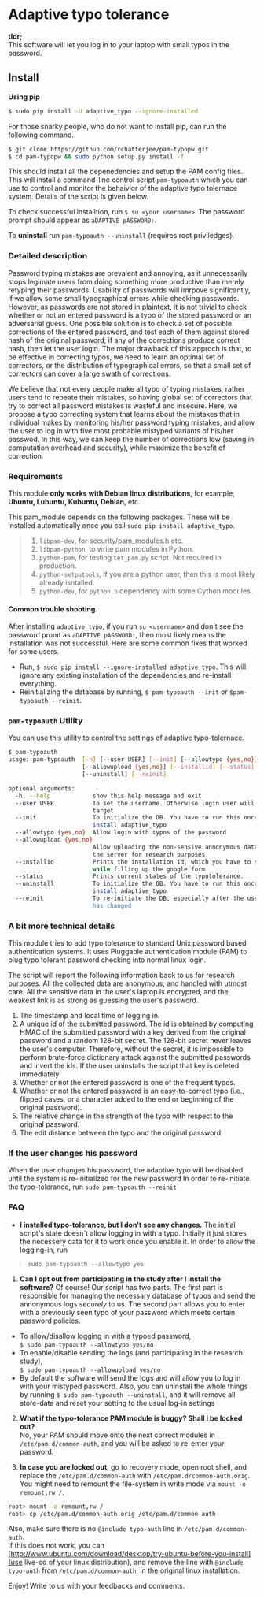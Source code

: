 # Adaptive typo tolerance

**tldr;**  
This software will let you log in to your laptop with small typos in the password.

## Install
**Using pip**
```bash
$ sudo pip install -U adaptive_typo --ignore-installed
```
For those snarky people, who do not want to install pip, can run the following
command. 
```bash
$ git clone https://github.com/rchatterjee/pam-typopw.git
$ cd pam-typopw && sudo python setup.py install -f
```

This should install all the depenedencies and setup the PAM config files. This
will install a command-line control script `pam-typoauth` which you can use to
control and monitor the behaivior of the adaptive typo tolernace system. Details
of the script is given below.   

To check successful installtion, run `$ su <your username>`. The password prompt 
should appear as `aDAPTIVE pASSWORD:`. 

To **uninstall** run `pam-typoauth --uninstall` (requires root priviledges).

### Detailed description
Password typing mistakes are prevalent and annoying, as it unnecessarily stops legimate users from doing something more productive than merely retyping their passwords. Usability of passwords will imrpove significantly, if we allow some small typographical errors while checking passwords. However, as passwords are not stored in plaintext, it is not trivial to check whether or not an entered password is a typo of the stored password or an adversarial guess. One possible solution is to check a set of possible corrections of the entered password, and test each of them against stored hash of the original password; if any of the corrections produce correct hash, then let the user login. The major drawback of this approch is that, to be effective in correcting typos, we need to learn an optimal set of correctors, or the distribution of typographical errors, so that a small set of correctors can cover a large swath of corrections. 

We believe that not every people make all typo of typing mistakes, rather users tend to repeate their mistakes, so having global set of correctors that try to correct all password mistakes is wasteful and insecure. Here, we propose a typo correcting system that learns about the mistakes that in individual makes by monitoring his/her password typing mistakes, and allow the user to log in with five most probable mistyped variants of his/her passwod. In this way, we can keep the number of corrections low (saving in computation overhead and security), while maximize the benefit of correction.

### Requirements  
This module **only works with Debian linux distributions**, for example, **Ubuntu, Lubuntu, Kubuntu, Debian**, etc.  

This pam_module depends on the following packages. These will be installed automatically once you call
`sudo pip install adaptive_typo`. 
>1. `libpam-dev`, for security/pam_modules.h etc.
>2. `libpam-python`, to write pam modules in Python.
>3. `python-pam`, for testing `tet_pam.py` script. Not required in production.
>4. `python-setputools`, if you are a python user, then this is most likely already isntalled. 
>5. `python-dev`, for `python.h` dependency with some Cython modules.

#### Common trouble shooting.
After installing `adaptive_typo`, if you run `su <username>` and don't
see the password promt as `aDAPTIVE pASSWORD:`, then most likely means the installation
was not successful. Here are some common fixes that worked for some users. 
* Run, `$ sudo pip install --ignore-installed adaptive_typo`. This will ignore any existing
installation of the dependencies and re-install everything.
* Reinitializing the database by running, `$ pam-typoauth --init` or `$pam-typoauth --reinit`. 


### `pam-typoauth` Utility
You can use this utility to control the settings of adaptive typo-tolernace. 
```bash
$ pam-typoauth 
usage: pam-typoauth  [-h] [--user USER] [--init] [--allowtypo {yes,no}]
                     [--allowupload {yes,no}] [--installid] [--status]
                     [--uninstall] [--reinit]

optional arguments:
  -h, --help            show this help message and exit
  --user USER           To set the username. Otherwise login user will be the
                        target
  --init                To initialize the DB. You have to run this once you
                        install adaptive_typo
  --allowtypo {yes,no}  Allow login with typos of the password
  --allowupload {yes,no}
                        Allow uploading the non-sensive annonymous data into
                        the server for research purposes.
  --installid           Prints the installation id, which you have to submit
                        while filling up the google form
  --status              Prints current states of the typotolerance.
  --uninstall           To initialize the DB. You have to run this once you
                        install adaptive_typo
  --reinit              To re-initiate the DB, especially after the user's pw
                        has changed

```

### A bit more technical details

This module tries to add typo tolerance to standard Unix password based
authentication systems. It uses Pluggable authentication module (PAM) to plug
typo tolerant password checking into normal linux login.

The script will report the following information back to us for research purposes. All the collected data are anonymous, and handled with utmost care. All the sensitive data in the user's laptop is encrypted, and the weakest link is as strong as guessing the user's password.

1. The timestamp and local time of logging in.
2. A unique id of the submitted password. The id is obtained by computing HMAC of the submitted password with a key derived from the original password and a random 128-bit secret. The 128-bit secret never leaves the user's computer. Therefore, without the secret, it is impossible to perform brute-force dictionary attack against the submitted passwords and invert the ids. If the user uninstalls the script that key is deleted immediately 
3. Whether or not the entered password is one of the frequent typos.
4. Whether or not the entered password is an easy-to-correct typo (i.e., flipped cases, or a character added to the end or beginning of the original password).
5. The relative change in the strength of the typo with respect to the original password.
6. The edit distance between the typo and the original password

### If the user changes his password
When the user changes his password, the adaptive typo will be disabled until the system is re-initialized for the new password
In order to re-initiate the typo-tolerance, run `sudo pam-typoauth --reinit`

### FAQ
* **I installed typo-tolerance, but I don't see any changes.**
The initial script's state doesn't allow logging in with a typo. Initially it just stores the necessery data for it to work once you enable it.
In order to allow the logging-in, run
> `sudo pam-typoauth --allowtypo yes`

1. **Can I opt out from participating in the study after I install the software?**
 Of course!
 Our script has two parts. The first part is responsible for managing the necessary database of typos
 and send the annonymous logs *securely* to us. The second part allows you to enter with a
 previously seen typo of your password which meets certain password policies. 

 - To allow/disallow logging in with a typoed password,  
  `$ sudo pam-typoauth --allowtypo yes/no`
 - To enable/disable sending the logs (and participating in the research study),   
  `$ sudo pam-typoauth --allowupload yes/no`
 - By default the software will send the logs and will allow you to log in with your mistyped password. 
 Also, you can uninstall the whole things by running `$ sudo pam-typoauth --uninstall`, and it will remove all store-data and reset your setting to the usual log-in settings

2. **What if the typo-tolerance PAM module is buggy? Shall I be locked out?**   
 No, your PAM should move onto the next correct modules in `/etc/pam.d/common-auth`, and you will be asked to re-enter your password.   

3. **In case you are locked out**, go to recovery mode, open root shell, and replace the `/etc/pam.d/common-auth` with 
 `/etc/pam.d/common-auth.orig`. You might need to remount the file-system in write mode via `mount -o remount,rw /`.
 ```bash
 root> mount -o remount,rw /
 root> cp /etc/pam.d/common-auth.orig /etc/pam.d/common-auth
 ```
 Also, make sure there is no `@include typo-auth` line in `/etc/pam.d/common-auth`.  
 If this does not work, you can [http://www.ubuntu.com/download/desktop/try-ubuntu-before-you-install](use live-cd of your linux distribution), and remove the line with `@include typo-auth` from `/etc/pam.d/common-auth`, in the original linux installation.


Enjoy!
Write to us with your feedbacks and comments. 
